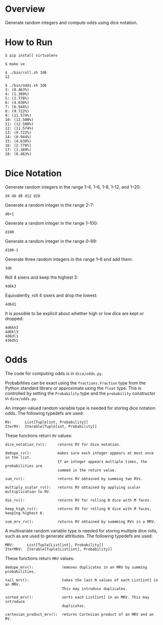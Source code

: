# Overview

Generate random integers and compute odds using dice notation.

# How to Run

    $ pip install virtualenv

    $ make ve

    $ ./bin/roll.sh 3d6
    12

    $ ./bin/odds.sh 3d6
    3: (0.463%)
    4: (1.389%)
    5: (2.778%)
    6: (4.630%)
    7: (6.944%)
    8: (9.722%)
    9: (11.574%)
    10: (12.500%)
    11: (12.500%)
    12: (11.574%)
    13: (9.722%)
    14: (6.944%)
    15: (4.630%)
    16: (2.778%)
    17: (1.389%)
    18: (0.463%)

# Dice Notation

Generate random integers in the range 1–4, 1–6, 1–8, 1–12, and 1–20:

    d4 d6 d8 d12 d20

Generate a random integer in the range 2–7:

    d6+1

Generate a random integer in the range 1–100:

    d100

Generate a random integer in the range 0–99:

    d100-1

Generate three random integers in the range 1–6 and add them:

    3d6

Roll 4 sixers and keep the highest 3:

    4d6k3

Equivalently, roll 4 sixers and drop the lowest:

    4d6d1

It is possible to be explicit about whether high or low dice are kept or dropped:

    4d6kh3
    4d6kl3
    4d6dl1
    436dh1

# Odds

The code for computing odds is in `dice/odds.py`.

Probabilities can be exact using the `fractions.Fraction` type from
the Python standard library or approximate using the `float` type.
This is controlled by setting the `Probability` type and the
`probability` constructor in `dice/odds.py`.

An integer-valued random variable type is needed for storing dice
notation odds. The following typedefs are used:

    RV:      List[Tuple[int, Probability]]
    IterRV:  Iterable[Tuple[int, Probability]]

These functions return `RV` values:

    dice_notation_rv():     returns RV for dice notation.

    dedupe_rv():            makes sure each integer appears at most once in the list.
                            If an integer appears multiple times, the probabilities are
                            summed in the return value.

    sum_rv():               returns RV obtained by summing two RVs.

    multiply_scalar_rv():   returns RV obtained by applying scalar multiplication to RV.

    die_rv():               returns RV for rolling N dice with M faces.

    keep_high_rv():         returns RV for rolling N dice with M faces, keeping highest K.

    sum_mrv_rv():           returns RV obtained by summming RVs in a MRV.

A multivariate random variable type is needed for storing multiple
dice rolls, such as are used to generate attributes. The following
typedefs are used:

    MRV:      List[Tuple[List[int], Probability]]
    IterMRV:  Iterable[Tuple[List[int], Probability]]

These functions return `MRV` values:

    dedupe_mrv():             removes duplicates in an MRV by summing probabilities.

    tail_mrv():               takes the last N values of each List[int] in an MRV.
                              This may introduce duplicates.

    sorted_mrv():             sorts each List[int] in an MRV. This may introduce
                              duplicates.

    cartesian_product_mrv():  returns Cartesian product of an MRV and an RV.

